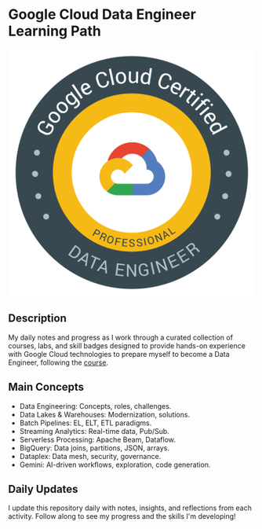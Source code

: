 # Google Cloud Data Engineer Learning Path
![GCDE logo](logo.png)
## Description
My daily notes and progress as I work through a curated collection of courses, labs, and skill badges designed to provide hands-on experience with Google Cloud technologies to prepare myself to become a Data Engineer, following the [course](https://www.cloudskillsboost.google/paths/16).

## Main Concepts
- Data Engineering: Concepts, roles, challenges.
- Data Lakes & Warehouses: Modernization, solutions.
- Batch Pipelines: EL, ELT, ETL paradigms.
- Streaming Analytics: Real-time data, Pub/Sub.
- Serverless Processing: Apache Beam, Dataflow.
- BigQuery: Data joins, partitions, JSON, arrays.
- Dataplex: Data mesh, security, governance.
- Gemini: AI-driven workflows, exploration, code generation.

## Daily Updates
I update this repository daily with notes, insights, and reflections from each activity. Follow along to see my progress and the skills I'm developing!
